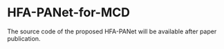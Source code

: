 # HFA-PANet-for-MCD
The source code of the proposed HFA-PANet will be available after paper publication.

